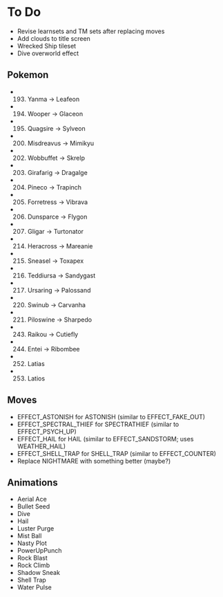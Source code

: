 # To Do

- Revise learnsets and TM sets after replacing moves
- Add clouds to title screen
- Wrecked Ship tileset
- Dive overworld effect


## Pokemon

- 193. Yanma -> Leafeon
- 194. Wooper -> Glaceon
- 195. Quagsire -> Sylveon
- 200. Misdreavus -> Mimikyu
- 202. Wobbuffet -> Skrelp
- 203. Girafarig -> Dragalge
- 204. Pineco -> Trapinch
- 205. Forretress -> Vibrava
- 206. Dunsparce -> Flygon
- 207. Gligar -> Turtonator
- 214. Heracross -> Mareanie
- 215. Sneasel -> Toxapex
- 216. Teddiursa -> Sandygast
- 217. Ursaring -> Palossand
- 220. Swinub -> Carvanha
- 221. Piloswine -> Sharpedo
- 243. Raikou -> Cutiefly
- 244. Entei -> Ribombee
- 252. Latias
- 253. Latios


## Moves

- EFFECT_ASTONISH for ASTONISH (similar to EFFECT_FAKE_OUT)
- EFFECT_SPECTRAL_THIEF for SPECTRATHIEF (similar to EFFECT_PSYCH_UP)
- EFFECT_HAIL for HAIL (similar to EFFECT_SANDSTORM; uses WEATHER_HAIL)
- EFFECT_SHELL_TRAP for SHELL_TRAP (similar to EFFECT_COUNTER)
- Replace NIGHTMARE with something better (maybe?)


## Animations

- Aerial Ace
- Bullet Seed
- Dive
- Hail
- Luster Purge
- Mist Ball
- Nasty Plot
- PowerUpPunch
- Rock Blast
- Rock Climb
- Shadow Sneak
- Shell Trap
- Water Pulse